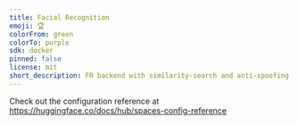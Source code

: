 ```yaml
---
title: Facial Recognition
emoji: 🏆
colorFrom: green
colorTo: purple
sdk: docker
pinned: false
license: mit
short_description: FR backend with similarity-search and anti-spoofing
---
```


Check out the configuration reference at https://huggingface.co/docs/hub/spaces-config-reference
